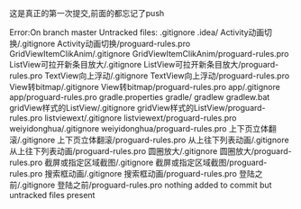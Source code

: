 这是真正的第一次提交,前面的都忘记了push

Error:On branch master
Untracked files:
	.gitignore
	.idea/
	Activity动画切换/.gitignore
	Activity动画切换/proguard-rules.pro
	GridViewItemClikAnim/.gitignore
	GridViewItemClikAnim/proguard-rules.pro
	ListView可拉开新条目放大/.gitignore
	ListView可拉开新条目放大/proguard-rules.pro
	TextView向上浮动/.gitignore
	TextView向上浮动/proguard-rules.pro
	View转bitmap/.gitignore
	View转bitmap/proguard-rules.pro
	app/.gitignore
	app/proguard-rules.pro
	gradle.properties
	gradle/
	gradlew
	gradlew.bat
	gridView样式的ListView/.gitignore
	gridView样式的ListView/proguard-rules.pro
	listviewext/.gitignore
	listviewext/proguard-rules.pro
	weiyidonghua/.gitignore
	weiyidonghua/proguard-rules.pro
	上下页立体翻滚/.gitignore
	上下页立体翻滚/proguard-rules.pro
	从上往下列表动画/.gitignore
	从上往下列表动画/proguard-rules.pro
	圆圈放大/.gitignore
	圆圈放大/proguard-rules.pro
	截屏或指定区域截图/.gitignore
	截屏或指定区域截图/proguard-rules.pro
	搜索框动画/.gitignore
	搜索框动画/proguard-rules.pro
	登陆之前/.gitignore
	登陆之前/proguard-rules.pro
nothing added to commit but untracked files present